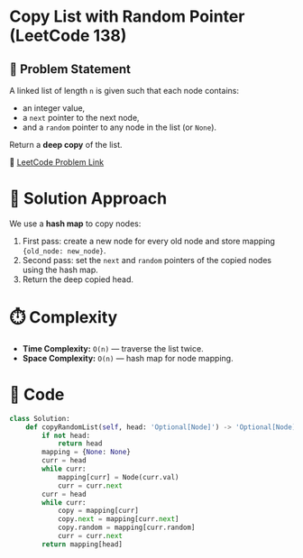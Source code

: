 # Copy List with Random Pointer (LeetCode 138)

## 📌 Problem Statement
A linked list of length `n` is given such that each node contains:
- an integer value,
- a `next` pointer to the next node,
- and a `random` pointer to any node in the list (or `None`).

Return a **deep copy** of the list.

🔗 [LeetCode Problem Link](https://leetcode.com/problems/copy-list-with-random-pointer/)

# 🚀 Solution Approach
We use a **hash map** to copy nodes:
1. First pass: create a new node for every old node and store mapping `{old_node: new_node}`.
2. Second pass: set the `next` and `random` pointers of the copied nodes using the hash map.
3. Return the deep copied head.

# ⏱️ Complexity
- **Time Complexity:** `O(n)` — traverse the list twice.  
- **Space Complexity:** `O(n)` — hash map for node mapping.  

# 📝 Code
```python
class Solution:
    def copyRandomList(self, head: 'Optional[Node]') -> 'Optional[Node]':
        if not head:
            return head
        mapping = {None: None}
        curr = head
        while curr:
            mapping[curr] = Node(curr.val)
            curr = curr.next
        curr = head
        while curr:
            copy = mapping[curr]
            copy.next = mapping[curr.next]
            copy.random = mapping[curr.random]
            curr = curr.next
        return mapping[head]
